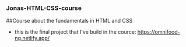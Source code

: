 ### Jonas-HTML-CSS-course
##Course about the fundamentals in HTML and CSS
 - this is the final project that I've build in the cource: https://omnifood-ng.netlify.app/
